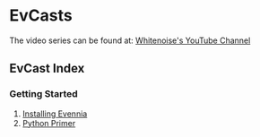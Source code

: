 # EvCasts

The video series can be found at: [Whitenoise's YouTube Channel](https://www.youtube.com/playlist?list=PLyYMNttpc-SX1hvaqlUNmcxrhmM64pQXl)

## EvCast Index
### Getting Started
1. [Installing Evennia](https://www.youtube.com/watch?v=tjiS2Bx5xb0&list=PLyYMNttpc-SX1hvaqlUNmcxrhmM64pQXl&index=1)
2. [Python Primer](https://www.youtube.com/watch?v=7JnLJvdfY8M&list=PLyYMNttpc-SX1hvaqlUNmcxrhmM64pQXl&index=2)
